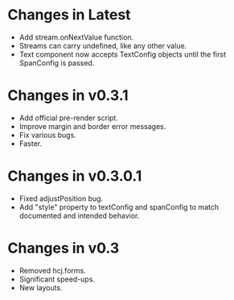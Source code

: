 # Changes in Latest #

* Add stream.onNextValue function.
* Streams can carry undefined, like any other value.
* Text component now accepts TextConfig objects until the first SpanConfig is passed.


# Changes in v0.3.1 #

* Add official pre-render script.
* Improve margin and border error messages.
* Fix various bugs.
* Faster.


# Changes in v0.3.0.1 #

* Fixed adjustPosition bug.
* Add "style" property to textConfig and spanConfig to match documented and intended behavior.


# Changes in v0.3 #

* Removed hcj.forms.
* Significant speed-ups.
* New layouts.
